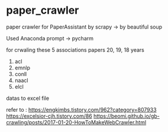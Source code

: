 # paper_crawler
paper crawler for PaperAssistant by scrapy -> by beautiful soup

Used Anaconda prompt -> pycharm

for crwaling these 5 associations papers 20, 19, 18 years
1. acl
2. emnlp
3. conll
4. naacl
5. elcl

datas to excel file

refer to :
https://engkimbs.tistory.com/962?category=807933
https://excelsior-cjh.tistory.com/86
https://beomi.github.io/gb-crawling/posts/2017-01-20-HowToMakeWebCrawler.html